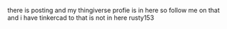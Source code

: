 there is posting and my thingiverse profie is in here so follow me on that and i have tinkercad to that is not in here rusty153
